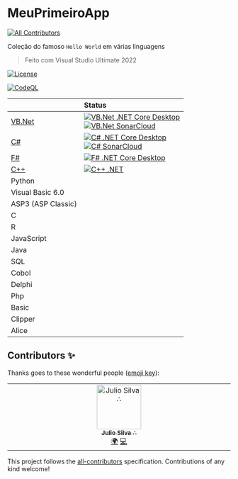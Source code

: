 # MeuPrimeiroApp
<!-- ALL-CONTRIBUTORS-BADGE:START - Do not remove or modify this section -->
[![All Contributors](https://img.shields.io/badge/all_contributors-1-blue.svg?style=flat-square)](#contributors-)
<!-- ALL-CONTRIBUTORS-BADGE:END -->



Coleção do famoso `Hello World`  em várias linguagens

>Feito com Visual Studio Ultimate 2022

[![License](https://img.shields.io/badge/License-MIT-Blue.svg)](https://opensource.org/license/mit/)



[![CodeQL](https://github.com/JulioSilva123/MeuPrimeiroApp/actions/workflows/codeql.yml/badge.svg)](https://github.com/JulioSilva123/MeuPrimeiroApp/actions/workflows/codeql.yml)


|          |   Status  | 
|:---------|:----------|
|  [VB.Net](https://github.com/JulioSilva123/MeuPrimeiroApp/tree/main/VB.Net) |[![VB.Net .NET Core Desktop](https://github.com/JulioSilva123/MeuPrimeiroApp/actions/workflows/vb-net-dotnet-desktop.yml/badge.svg)](https://github.com/JulioSilva123/MeuPrimeiroApp/actions/workflows/vb-net-dotnet-desktop.yml) <br> [![VB.Net SonarCloud](https://github.com/JulioSilva123/MeuPrimeiroApp/actions/workflows/vb-net-SonarCloud.yml/badge.svg)](https://github.com/JulioSilva123/MeuPrimeiroApp/actions/workflows/vb-net-SonarCloud.yml) |
|  [C#](https://github.com/JulioSilva123/MeuPrimeiroApp/tree/main/CSharp)     |[![C# .NET Core Desktop](https://github.com/JulioSilva123/MeuPrimeiroApp/actions/workflows/csharp-dotnet-desktop.yml/badge.svg)](https://github.com/JulioSilva123/MeuPrimeiroApp/actions/workflows/csharp-dotnet-desktop.yml) <br> [![C# SonarCloud](https://github.com/JulioSilva123/MeuPrimeiroApp/actions/workflows/csharp-SonarCloud.yml/badge.svg)](https://github.com/JulioSilva123/MeuPrimeiroApp/actions/workflows/csharp-SonarCloud.yml)    |
|  [F#](https://github.com/JulioSilva123/MeuPrimeiroApp/tree/main/FSharp)     |[![F# .NET Core Desktop](https://github.com/JulioSilva123/MeuPrimeiroApp/actions/workflows/fsharp-dotnet-desktop.yml/badge.svg)](https://github.com/JulioSilva123/MeuPrimeiroApp/actions/workflows/fsharp-dotnet-desktop.yml)     |
|  [C++](https://github.com/JulioSilva123/MeuPrimeiroApp/tree/main/CPlusPlus) |[![C++ .NET](https://github.com/JulioSilva123/MeuPrimeiroApp/actions/workflows/cplusplus-dotnet-desktop.yml/badge.svg)](https://github.com/JulioSilva123/MeuPrimeiroApp/actions/workflows/cplusplus-dotnet-desktop.yml)     |
|  Python
|  Visual Basic 6.0
|  ASP3 (ASP Classic)
|  C
|  R
|  JavaScript
|  Java
|  SQL
|  Cobol
|  Delphi
|  Php
|  Basic
|  Clipper
|  Alice

 




## Contributors ✨

Thanks goes to these wonderful people ([emoji key](https://allcontributors.org/docs/en/emoji-key)):

<!-- ALL-CONTRIBUTORS-LIST:START - Do not remove or modify this section -->
<!-- prettier-ignore-start -->
<!-- markdownlint-disable -->
<table>
  <tbody>
    <tr>
      <td align="center" valign="top" width="14.28%"><a href="https://curriculo.azurewebsites.net/"><img src="https://avatars.githubusercontent.com/u/86787811?v=4?s=100" width="100px;" alt="Julio Silva ∴"/><br /><sub><b>Julio Silva ∴</b></sub></a><br /><a href="#translation-JulioSilva123" title="Translation">🌍</a> <a href="https://github.com/JulioSilva123/MeuPrimeiroApp/commits?author=JulioSilva123" title="Code">💻</a></td>
    </tr>
  </tbody>
</table>

<!-- markdownlint-restore -->
<!-- prettier-ignore-end -->

<!-- ALL-CONTRIBUTORS-LIST:END -->

This project follows the [all-contributors](https://github.com/all-contributors/all-contributors) specification. Contributions of any kind welcome!

